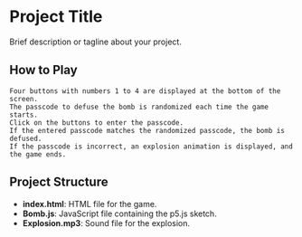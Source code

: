 # Project Title

Brief description or tagline about your project.

## How to Play

    Four buttons with numbers 1 to 4 are displayed at the bottom of the screen.
    The passcode to defuse the bomb is randomized each time the game starts.
    Click on the buttons to enter the passcode.
    If the entered passcode matches the randomized passcode, the bomb is defused.
    If the passcode is incorrect, an explosion animation is displayed, and the game ends.

## Project Structure

- **index.html**: HTML file for the game.
- **Bomb.js**: JavaScript file containing the p5.js sketch.
- **Explosion.mp3**: Sound file for the explosion.
